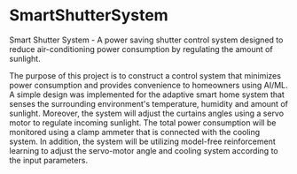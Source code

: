 # SmartShutterSystem
Smart Shutter System - A power saving shutter control system designed to reduce air-conditioning power consumption by regulating the amount of sunlight.

The purpose of this project is to construct a control system that minimizes power consumption and provides convenience to homeowners using AI/ML. A simple design was implemented for the adaptive smart home system that senses the surrounding environment's temperature, humidity and amount of sunlight. Moreover, the system will adjust the curtains angles using a servo motor to regulate incoming sunlight. The total power consumption will be monitored using a clamp ammeter that is connected with the cooling system. In addition, the system will be utilizing model-free reinforcement learning to adjust the servo-motor angle and cooling system according to the input parameters.
